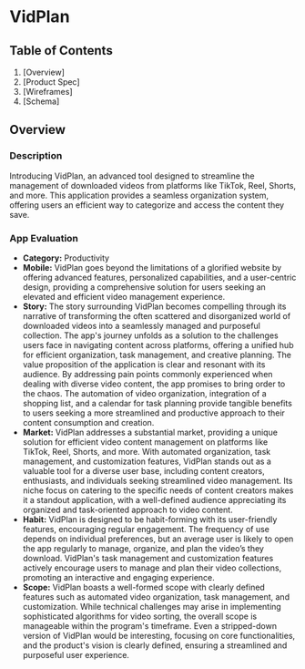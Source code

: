 # VidPlan

## **Table of Contents**

1. [Overview]
2. [Product Spec]
3. [Wireframes]
4. [Schema]

## **Overview**

### **Description**

Introducing VidPlan, an advanced tool designed to streamline the management of downloaded videos from platforms like TikTok, Reel, Shorts, and more. This application provides a seamless organization system, offering users an efficient way to categorize and access the content they save.

### **App Evaluation**

- **Category:** Productivity
- **Mobile:** VidPlan goes beyond the limitations of a glorified website by offering advanced features, personalized capabilities, and a user-centric design, providing a comprehensive solution for users seeking an elevated and efficient video management experience.
- **Story:** The story surrounding VidPlan becomes compelling through its narrative of transforming the often scattered and disorganized world of downloaded videos into a seamlessly managed and purposeful collection. The app's journey unfolds as a solution to the challenges users face in navigating content across platforms, offering a unified hub for efficient organization, task management, and creative planning. The value proposition of the application is clear and resonant with its audience. By addressing pain points commonly experienced when dealing with diverse video content, the app promises to bring order to the chaos. The automation of video organization, integration of a shopping list, and a calendar for task planning provide tangible benefits to users seeking a more streamlined and productive approach to their content consumption and creation.
- **Market:** VidPlan addresses a substantial market, providing a unique solution for efficient video content management on platforms like TikTok, Reel, Shorts, and more. With automated organization, task management, and customization features, VidPlan stands out as a valuable tool for a diverse user base, including content creators, enthusiasts, and individuals seeking streamlined video management. Its niche focus on catering to the specific needs of content creators makes it a standout application, with a well-defined audience appreciating its organized and task-oriented approach to video content.
- **Habit:** VidPlan is designed to be habit-forming with its user-friendly features, encouraging regular engagement. The frequency of use depends on individual preferences, but an average user is likely to open the app regularly to manage, organize, and plan the video’s they download. VidPlan's task management and customization features actively encourage users to manage and plan their video collections, promoting an interactive and engaging experience.
- **Scope:** VidPlan boasts a well-formed scope with clearly defined features such as automated video organization, task management, and customization. While technical challenges may arise in implementing sophisticated algorithms for video sorting, the overall scope is manageable within the program's timeframe. Even a stripped-down version of VidPlan would be interesting, focusing on core functionalities, and the product's vision is clearly defined, ensuring a streamlined and purposeful user experience.
